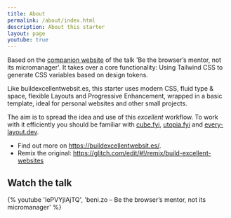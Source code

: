 ```yaml
---
title: About
permalink: /about/index.html
description: About this starter
layout: page
youtube: true
---
```


Based on the [companion website](https://buildexcellentwebsit.es/) of the talk 'Be the browser’s mentor, not its micromanager'. It takes over a core functionality: Using Tailwind CSS to generate CSS variables based on design tokens.

Like buildexcellentwebsit.es, this starter uses modern CSS, fluid type & space, flexible Layouts and Progressive Enhancement, wrapped in a basic template, ideal for personal websites and other small projects.

The aim is to spread the idea and use of this _excellent_ workflow. To work with it efficiently you should be familiar with [cube.fyi](https://cube.fyi/), [utopia.fyi](https://utopia.fyi/) and [every-layout.dev](https://every-layout.dev/).

- Find out more on https://buildexcellentwebsit.es/.
- Remix the original: https://glitch.com/edit/#!/remix/build-excellent-websites

## Watch the talk

{% youtube 'IePVYjlAjTQ', 'beni.zo – Be the browser’s mentor, not its micromanager' %}
